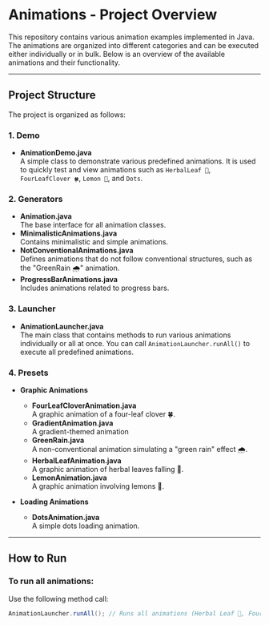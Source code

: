 # Animations - Project Overview

This repository contains various animation examples implemented in Java. The animations are organized into different categories and can be executed either individually or in bulk. Below is an overview of the available animations and their functionality.

---

## Project Structure

The project is organized as follows:

### 1. **Demo**
- **AnimationDemo.java**  
  A simple class to demonstrate various predefined animations. It is used to quickly test and view animations such as `HerbalLeaf 🌿`, `FourLeafClover 🍀`, `Lemon 🍋`, and `Dots`.

### 2. **Generators**
- **Animation.java**  
  The base interface for all animation classes.
- **MinimalisticAnimations.java**  
  Contains minimalistic and simple animations.
- **NotConventionalAnimations.java**  
  Defines animations that do not follow conventional structures, such as the "GreenRain 🌧️" animation.
- **ProgressBarAnimations.java**  
  Includes animations related to progress bars.

### 3. **Launcher**
- **AnimationLauncher.java**  
  The main class that contains methods to run various animations individually or all at once. You can call `AnimationLauncher.runAll()` to execute all predefined animations.

### 4. **Presets**
- **Graphic Animations**
    - **FourLeafCloverAnimation.java**  
      A graphic animation of a four-leaf clover 🍀.
    - **GradientAnimation.java**  
      A gradient-themed animation 
    - **GreenRain.java**  
      A non-conventional animation simulating a "green rain" effect 🌧️.
    - **HerbalLeafAnimation.java**  
      A graphic animation of herbal leaves falling 🌿.
    - **LemonAnimation.java**  
      A graphic animation involving lemons 🍋.

- **Loading Animations**
    - **DotsAnimation.java**  
      A simple dots loading animation.

---

## How to Run

### To run all animations:
Use the following method call:

```java
AnimationLauncher.runAll(); // Runs all animations (Herbal Leaf 🌿, Four Leaf Clover 🍀, Lemon 🍋, Dots)
